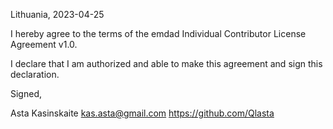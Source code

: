 Lithuania, 2023-04-25

I hereby agree to the terms of the emdad Individual Contributor License
Agreement v1.0.

I declare that I am authorized and able to make this agreement and sign this
declaration.

Signed,

Asta Kasinskaite kas.asta@gmail.com https://github.com/Qlasta
